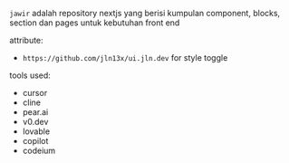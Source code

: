 `jawir` adalah repository nextjs yang berisi kumpulan component, blocks, section dan pages untuk kebutuhan front end

attribute:
- `https://github.com/jln13x/ui.jln.dev` for style toggle

tools used:
- cursor
- cline
- pear.ai
- v0.dev
- lovable
- copilot
- codeium

